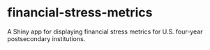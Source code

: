 # financial-stress-metrics
A Shiny app for displaying financial stress metrics for U.S. four-year postsecondary institutions.
